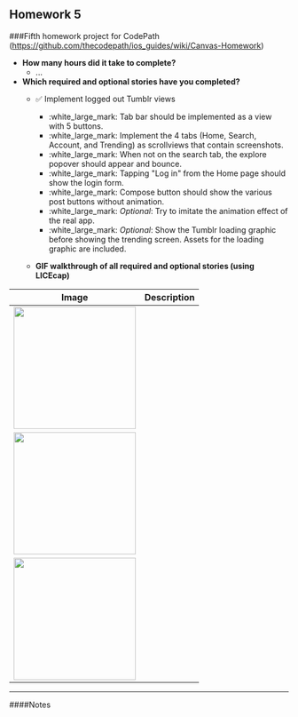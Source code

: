Homework 5
---
###Fifth homework project for CodePath (https://github.com/thecodepath/ios_guides/wiki/Canvas-Homework)

* **How many hours did it take to complete?**
  * ...
* **Which required and optional stories have you completed?**
  * :white_check_mark: Implement logged out Tumblr views
    * :white_large_mark: Tab bar should be implemented as a view with 5 buttons.
    * :white_large_mark: Implement the 4 tabs (Home, Search, Account, and Trending) as scrollviews that contain screenshots.
    * :white_large_mark: When not on the search tab, the explore popover should appear and bounce.
    * :white_large_mark: Tapping "Log in" from the Home page should show the login form.
    * :white_large_mark: Compose button should show the various post buttons without animation.
    * :white_large_mark: *Optional*: Try to imitate the animation effect of the real app.
    * :white_large_mark: *Optional*: Show the Tumblr loading graphic before showing the trending screen. Assets for the loading graphic are included.

  * **GIF walkthrough of all required and optional stories (using LICEcap)**

| Image               | Description        |
| ------------------- |:-------------------|
| <img width="220" src=""/> |              |
| <img width="220" src=""/> |              |
| <img width="220" src=""/> |              |


---

####Notes
